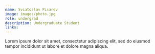 ```yaml
---
name: Sviatoslav Pisarev
image: images/photo.jpg
role: undergrad
description: Undergraduate Student
links:
---
```


Lorem ipsum dolor sit amet, consectetur adipiscing elit, sed do eiusmod tempor incididunt ut labore et dolore magna aliqua.
